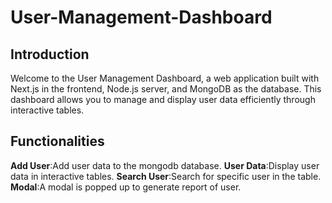 # User-Management-Dashboard
## **Introduction**
Welcome to the User Management Dashboard, a web application built with Next.js in the frontend, Node.js server, and MongoDB as the database. This dashboard allows you to manage and display user data efficiently through interactive tables.

## **Functionalities**
**Add User**:Add user data to the mongodb database.
**User Data**:Display user data in interactive tables.
**Search User**:Search for specific user in the table.
**Modal**:A modal is popped up to generate report of user.
